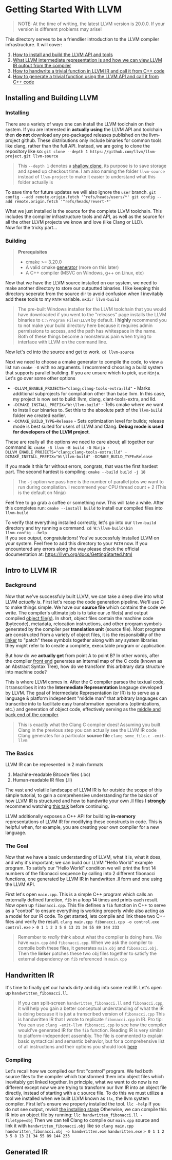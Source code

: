# Getting Started With LLVM

> NOTE: At the time of writing, the latest LLVM version is 20.0.0. If your version is different problems may arise!

This directory serves to be a friendlier introduction to the LLVM compiler infrastructure.
It will cover:
1. [How to install and build the LLVM API and tools](#installing-and-building-llvm)
2. [What LLVM intermediate representation is and how we can view LLVM IR output from the compiler](#intro-to-llvm-ir)
3. [How to handwrite a trivial function in LLVM IR and call it from C++ code](#handwritten-ir)
4. [How to generate a trivial function using the LLVM API and call it from C++ code](#generated-ir)

## Installing and Building LLVM

### Installing
There are a variety of ways one can install the LLVM toolchain on their system.
If you are interested in **actually using** the LLVM API and toolchain then **do not** download any pre-packaged releases published on the llvm-project github.
These distributions only include binaries for common tools like clang, rather than the full API.
Instead, we are going to clone the repository like so:
`git clone --depth 1 https://github.com/llvm/llvm-project.git llvm-source`
> This `--depth 1` denotes a [shallow clone](git-scm.com/docs/git-clone#Documentation/git-clone.txt---depthltdepthgt), its purpose is to save storage and speed up checkout time.
> I am also naming the folder `llvm-source` instead of `llvm-project` to make it easier to understand what this folder actually is

To save time for future updates we will also ignore the `user` branch.
`git config --add remote.origin.fetch '^refs/heads/users/*'
git config --add remote.origin.fetch '^refs/heads/revert-*'`

What we just installed is the source for the complete LLVM toolchain.
This includes the compiler infrastructure tools and API, as well as the source for all the other LLVM projects we know and love (like Clang or LLD).\
Now for the tricky part...

### Building
> **Prerequisites**
> * cmake >= 3.20.0
> * A valid cmake [generator](https://cmake.org/cmake/help/latest/manual/cmake-generators.7.html) (more on this later)
> * A C++ compiler (MSVC on Windows, g++ on Linux, etc)

Now that we have the LLVM source installed on our system, we need to make another directory to store our outputted binaries.
I like keeping this directory seperate from the source dir to avoid confusion when I inevitably add these tools to my `PATH` variable.
`mkdir llvm-build`
> The pre-built Windows installer for the LLVM toolchain that you would have downloaded if you went to the "releases" page installs the LLVM binaries to `C:\Program Files\LLVM` by default.
> I **highly** recommend you to not make your build directory here because it requires admin permissions to access, and the path has whitespace in the name.
> Both of these things become a monsterous pain when trying to interface with LLVM on the command line.

Now let's cd into the source and get to work.
`cd llvm-source`

Next we need to choose a cmake generator to compile the code, to view a list run `cmake -G` with no arguments.
I recommend choosing a build system that supports parallel building. If you are unsure which to pick, use `Ninja`.
Let's go over some other options
* `-DLLVM_ENABLE_PROJECTS="clang;clang-tools-extra;lld"` - Marks additional subprojects for compilation other than base llvm. In this case,
my project is now set to build: llvm, clang, clant-tools-extra, and lld.
* `-DCMAKE_INSTALL_PREFIX="W:\llvm-build"` - Tells cmake where we want to install our binaries to. Set this to the absolute path of the `llvm-build` folder we created earlier.
* `-DCMAKE_BUILD_TYPE=Release` - Sets optimization level for builds; release mode is best suited for users of LLVM and Clang. **Debug mode is used for developers of the LLVM project**.

These are really all the options we need to care about; all together our command is:
`cmake -S llvm -B build -G Ninja -DLLVM_ENABLE_PROJECTS="clang;clang-tools-extra;lld" -DCMAKE_INSTALL_PREFIX="W:\llvm-build" -DCMAKE_BUILD_TYPE=Release`

If you made it this far without errors, congrats, that was the first hardest part.
The second hardest is compiling:
`cmake --build build -j 18`
> The `-j` option we pass here is the number of parallel jobs we want to run during compilation. I recommend your CPU thread count + 2 (This is the default on Ninja)

Feel free to go grab a coffee or something now. This will take a while.
After this completes run:
`cmake --install build`
to install our compiled files into `llvm-build`

To verify that everything installed correctly, let's go into our `llvm-build` directory and try running a command.
`cd W:\llvm-build\bin`\
`llvm-config --help`\
If you see output, congratulations! You've successfuly installed LLVM on your system. Feel free to add this directory to your `PATH` now.
If you encountered any errors along the way please check the official documentation at: <https://llvm.org/docs/GettingStarted.html>

## Intro to LLVM IR

### Background

Now that we've successfuly built LLVM, we can take a deep dive into what LLVM *actually is*.
First let's recap the code generation pipeline. We'll use C to make things simple.
We have our **source file** which contains the code we write. The compiler's ultimate job is to take our **.c** file(s) and output compiled [object file(s)](https://en.wikipedia.org/wiki/Object_file).
In short, object files contain the machine code (bytecode), metadata, relocation instructions, and other program symbols generated by the compiler per **translation unit** (source file).
Most programs are constructed from a variety of object files, it is the responsibility of the [linker](https://en.wikipedia.org/wiki/Linker_(computing)) to "patch" these symbols together 
along with any system libraries they might refer to to create a complete, executable program or application.

But how do we **actually get** from point A to point B? In other words, after the compiler [front end](https://en.wikipedia.org/wiki/Compiler#Front_end) generates an internal map of the C code (known as an Abstract Syntax Tree), how do we transform this arbitrary data structure into machine code?

This is where LLVM comes in. After the C compiler parses the textual code, it transcribes it into the **Intermediate Representation** langauge developed by LLVM. 
The goal of Intermediate Representation (or IR) is to serve as a language & platform independent "middle man" that arbitrary languages can transcribe into to facilitate easy transformation operations (optimizations, etc.) and generation of object code,
effectively serving as the [middle and back end of the compiler](https://en.wikipedia.org/wiki/Compiler#Middle_end). 
> This is exactly what the Clang C compiler does! Assuming you built Clang in the previous step you can actually see the LLVM IR code Clang generates for a particular **source file**
> `clang some_file.c -emit-llvm`

### The Basics
LLVM IR can be represented in 2 main formats
1. Machine-readable Bitcode files (.bc)
2. Human-readable IR files (.ll)

The vast and volatile landscape of LLVM IR is far outside the scope of this simple tutorial, to gain a comprehensive understanding for the basics of how LLVM IR is structured and how to handwrite your own .ll files I **strongly** recommend watching [this talk](https://www.youtube.com/watch?v=m8G_S5LwlTo) before continuing.

LLVM additionally exposes a C++ API for building **in-memory** representations of LLVM IR for modifying these constructs in code. This is helpful when, for example, you are creating your own compiler for a new language.

### The Goal
Now that we have a basic understanding of LLVM, what it is, what it does, and why it's important; we can build our LLVM "Hello World" example program.
To satisfy our "Hello World" condition we will print the first 14 numbers of the fibonacci sequence by calling into 2 different fibonacci functions, one generated by LLVM IR in handwritten .ll form and one using the LLVM API.

First let's open `main.cpp`. This is a simple C++ program which calls an externally defined function, `fib` in a loop 14 times and prints each result.
Now open up `fibonacci.cpp`. This file defines a `fib` function in C++ to serve as a "control" to ensure everything is working properly while also acting as a model for our IR code.
To get started, lets compile and link these two C++ files and verify the result.
`clang main.cpp fibonacci.cpp -o control.exe`
`control.exe`
`> 0 1 1 2 3 5 8 13 21 34 55 89 144 233`
> Remember to *really* think about what the compiler is doing here. We have `main.cpp` and `fibonacci.cpp`.
> When we ask the compiler to compile both these files, it generates `main.obj` and `fibonacci.obj`.
> Then the **linker** patches these two obj files together to satisfy the external dependency on `fib` referenced in `main.cpp`

## Handwritten IR
It's time to finally get our hands dirty and dig into some real IR. Let's open up `handwritten_fibonacci.ll`. 
> If you can split-screen `handwritten_fibonacci.ll` and `fibonacci.cpp`, it will help you gain a better conceptual understanding of
> what the IR is doing because it is just a transcribed version of `fibonacci.cpp`
This is handwritten IR that I wrote to replicate `fibonacci.cpp` in IR.
> Pro tip: You can use `clang -emit-llvm fibonacci.cpp` to see how the compiler would've generated IR for the `fib` function. 
Reading IR is very similar to platform-independent assembly. The file is commented to explain basic syntactical and semantic behavior, but for a comprehensive list of all instructions and their options you should look [here](https://llvm.org/docs/LangRef.html) 

### Compiling
Let's recall how we compiled our first "control" program. We fed both source files to the compiler which transformed them into object files which inevitably got linked together. In principle, what we want to do now is no different
except now we are trying to transform our llvm IR into an object file directly, instead of starting with a c source file.
To do this we must utilize a tool we installed when we built LLVM known as `llc`, the llvm system compiler.
First let's ensure we properly installed the tool.
`llc -help`
If you do not see output, revisit [the installing stage](#installing-and-building-llvm)
Otherwise, we can compile this IR into an object file by running:
`llc handwritten_fibonacci.ll -filetype=obj`
Then we can tell Clang to compile our `main.cpp` source and link it with `handwritten_fibonacci.obj` like so
`clang main.cpp handwritten_fibonacci.obj -o handwritten.exe`
`handwritten.exe`
`> 0 1 1 2 3 5 8 13 21 34 55 89 144 233`

## Generated IR
